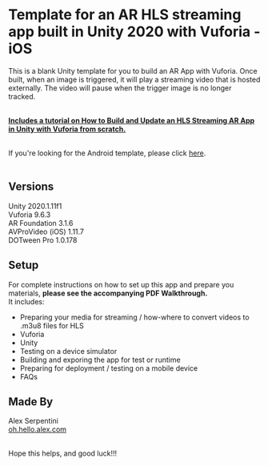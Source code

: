 # Template for an AR HLS streaming app built in Unity 2020 with Vuforia - iOS

This is a blank Unity template for you to build an AR App with Vuforia.  Once built, when an image is triggered, it will play a streaming video that is hosted externally. The video will pause when the trigger image is no longer tracked. <br /><br />

**[Includes a tutorial on How to Build and Update an HLS Streaming AR App in Unity with Vuforia from scratch.](https://github.com/Oh-Hello-Alex/Template-Unity2020StreamingARwithVuforia-iOS/blob/master/How%20to%20Build%20and%20Update%20an%20HLS%20Streaming%20AR%20App%20in%20Unity%20%26%20Vuforia.pdf)**<br /><br />

If you're looking for the Android template, please click [here](https://github.com/Oh-Hello-Alex/-Template-Unity2020StreamingARwithVuforia-Android).<br /><br />


## Versions

Unity 2020.1.11f1 <br />
Vuforia 9.6.3 <br />
AR Foundation 3.1.6 <br />
AVProVideo (iOS) 1.11.7 <br />
DOTween Pro  1.0.178 <br />


## Setup

For complete instructions on how to set up this app and prepare you materials, **please see the accompanying PDF Walkthrough.**  <br />
It includes: 
*    Preparing your media for streaming / how-where to convert videos to .m3u8 files for HLS
*    Vuforia
*    Unity
*    Testing on a device simulator
*    Building and exporing the app for test or runtime
*    Preparing for deployment / testing on a mobile device
*    FAQs


## Made By

Alex Serpentini <br />
[oh.hello.alex.com](http://oh.hello.alex.com) <br /><br />


Hope this helps, and good luck!!! 
